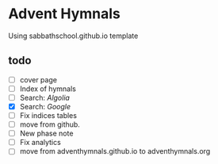# Advent Hymnals

Using sabbathschool.github.io template

## todo
- [ ] cover page
- [ ] Index of hymnals
- [ ] Search: *Algolia*
- [X] Search: *Google*
- [ ] Fix indices tables
- [ ] move from github.
- [ ] New phase note
- [ ] Fix analytics
- [ ] move from adventhymnals.github.io to adventhymnals.org